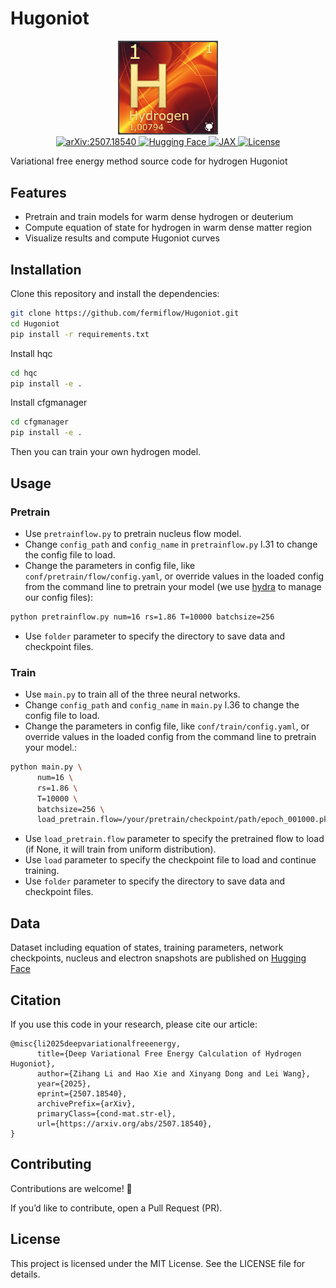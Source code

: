 # Hugoniot
<div align="center">
<img src="logo.png" alt="logo" width="160"></img>
</div>
<div align="center">
</a>
<a href="https://arxiv.org/abs/2507.18540">
<img src="https://img.shields.io/badge/arXiv-2507.18540-b31b1b.svg" alt="arXiv:2507.18540">
</a>
<a href="https://huggingface.co/datasets/Kelvin2025q/hugoniot">
<img src="https://img.shields.io/badge/🤗-Hugging_Face-yellow" alt="Hugging Face">
</a>
<a href="https://github.com/jax-ml/jax">
<img src="https://img.shields.io/badge/JAX-0.4+-orange" alt="JAX">
</a>
<a href="./LICENSE">
<img src="https://img.shields.io/badge/License-MIT-yellow.svg?color=green" alt="License">
</a>
</div>

Variational free energy method source code for hydrogen Hugoniot

## Features

- Pretrain and train models for warm dense hydrogen or deuterium
- Compute equation of state for hydrogen in warm dense matter region
- Visualize results and compute Hugoniot curves

## Installation

Clone this repository and install the dependencies:

```bash
git clone https://github.com/fermiflow/Hugoniot.git
cd Hugoniot
pip install -r requirements.txt
```

Install hqc
```bash
cd hqc
pip install -e .
```

Install cfgmanager
```bash
cd cfgmanager
pip install -e .
```
Then you can train your own hydrogen model.

## Usage

### Pretrain
- Use `pretrainflow.py` to pretrain nucleus flow model.
- Change `config_path` and `config_name` in `pretrainflow.py` l.31 to change the config file to load.
- Change the parameters in config file, like `conf/pretrain/flow/config.yaml`, or override values in the loaded config from the command line to pretrain your model (we use [hydra](https://hydra.cc/) to manage our config files):
```bash
python pretrainflow.py num=16 rs=1.86 T=10000 batchsize=256
```
- Use `folder` parameter to specify the directory to save data and checkpoint files.

### Train
- Use `main.py` to train all of the three neural networks.
- Change `config_path` and `config_name` in `main.py` l.36 to change the config file to load.
- Change the parameters in config file, like `conf/train/config.yaml`, or override values in the loaded config from the command line to pretrain your model.:
```bash
python main.py \
      num=16 \
      rs=1.86 \
      T=10000 \
      batchsize=256 \
      load_pretrain.flow=/your/pretrain/checkpoint/path/epoch_001000.pkl
```
- Use `load_pretrain.flow` parameter to specify the pretrained flow to load (if None, it will train from uniform distribution).
- Use `load` parameter to specify the checkpoint file to load and continue training.
- Use `folder` parameter to specify the directory to save data and checkpoint files.

## Data
Dataset including equation of states, training parameters, network checkpoints, nucleus and electron snapshots are published on [Hugging Face](https://huggingface.co/datasets/Kelvin2025q/hugoniot)

## Citation
If you use this code in your research, please cite our article:
```
@misc{li2025deepvariationalfreeenergy,
      title={Deep Variational Free Energy Calculation of Hydrogen Hugoniot}, 
      author={Zihang Li and Hao Xie and Xinyang Dong and Lei Wang},
      year={2025},
      eprint={2507.18540},
      archivePrefix={arXiv},
      primaryClass={cond-mat.str-el},
      url={https://arxiv.org/abs/2507.18540}, 
}
```

## Contributing
Contributions are welcome! 🎉

If you’d like to contribute, open a Pull Request (PR).

## License
This project is licensed under the MIT License. See the LICENSE file for details.
